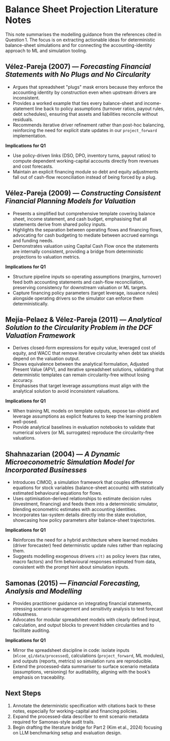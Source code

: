 # Balance Sheet Projection Literature Notes

This note summarises the modelling guidance from the references cited in Question 1. The
focus is on extracting actionable ideas for deterministic balance-sheet simulations and for
connecting the accounting-identity approach to ML and simulation tooling.

## Vélez-Pareja (2007) — *Forecasting Financial Statements with No Plugs and No Circularity*
- Argues that spreadsheet "plugs" mask errors because they enforce the accounting identity by
  construction even when upstream drivers are inconsistent.
- Provides a worked example that ties every balance-sheet and income-statement line back to
  policy assumptions (turnover ratios, payout rules, debt schedules), ensuring that assets and
  liabilities reconcile without residuals.
- Recommends iterative driver refinement rather than post-hoc balancing, reinforcing the need
  for explicit state updates in our `project_forward` implementation.

**Implications for Q1**
- Use policy-driven links (DSO, DPO, inventory turns, payout ratios) to compute dependent
  working-capital accounts directly from revenues and cost forecasts.
- Maintain an explicit financing module so debt and equity adjustments fall out of cash-flow
  reconciliation instead of being forced by a plug.

## Vélez-Pareja (2009) — *Constructing Consistent Financial Planning Models for Valuation*
- Presents a simplified but comprehensive template covering balance sheet, income statement,
  and cash budget, emphasising that all statements derive from shared policy inputs.
- Highlights the separation between operating flows and financing flows, advocating for cash
  budgeting to mediate between accrued earnings and funding needs.
- Demonstrates valuation using Capital Cash Flow once the statements are internally
  consistent, providing a bridge from deterministic projections to valuation metrics.

**Implications for Q1**
- Structure pipeline inputs so operating assumptions (margins, turnover) feed both accounting
  statements and cash-flow reconciliation, preserving consistency for downstream valuation or
  ML targets.
- Capture financing policy parameters (target leverage, issuance rules) alongside operating
  drivers so the simulator can enforce them deterministically.

## Mejía-Pelaez & Vélez-Pareja (2011) — *Analytical Solution to the Circularity Problem in the DCF Valuation Framework*
- Derives closed-form expressions for equity value, leveraged cost of equity, and WACC that
  remove iterative circularity when debt tax shields depend on the valuation output.
- Shows equivalence between the analytical formulation, Adjusted Present Value (APV), and
  iterative spreadsheet solutions, validating that deterministic templates can remain
  circularity-free without losing accuracy.
- Emphasises that target leverage assumptions must align with the analytical solution to avoid
  inconsistent valuations.

**Implications for Q1**
- When training ML models on template outputs, expose tax-shield and leverage assumptions as
  explicit features to keep the learning problem well-posed.
- Provide analytical baselines in evaluation notebooks to validate that numerical solvers (or
  ML surrogates) reproduce the circularity-free valuations.

## Shahnazarian (2004) — *A Dynamic Microeconometric Simulation Model for Incorporated Businesses*
- Introduces CIMOD, a simulation framework that couples difference equations for stock
  variables (balance-sheet accounts) with statistically estimated behavioural equations for
  flows.
- Uses optimisation-derived relationships to estimate decision rules (investment, financing)
  and feeds them into a deterministic simulator, blending econometric estimates with accounting
  identities.
- Incorporates tax-system details directly into the state evolution, showcasing how policy
  parameters alter balance-sheet trajectories.

**Implications for Q1**
- Reinforces the need for a hybrid architecture where learned modules (driver forecaster) feed
  deterministic update rules rather than replacing them.
- Suggests modelling exogenous drivers `x(t)` as policy levers (tax rates, macro factors) and
  firm behavioural responses estimated from data, consistent with the prompt hint about
  simulation inputs.

## Samonas (2015) — *Financial Forecasting, Analysis and Modelling*
- Provides practitioner guidance on integrating financial statements, stressing scenario
  management and sensitivity analysis to test forecast robustness.
- Advocates for modular spreadsheet models with clearly defined input, calculation, and output
  blocks to prevent hidden circularities and to facilitate auditing.

**Implications for Q1**
- Mirror the spreadsheet discipline in code: isolate inputs (`mlcoe_q1/data/processed`),
  calculations (`project_forward`, ML modules), and outputs (reports, metrics) so simulation
  runs are reproducible.
- Extend the processed-data summariser to surface scenario metadata (assumptions, versioning)
  for auditability, aligning with the book’s emphasis on traceability.

## Next Steps
1. Annotate the deterministic specification with citations back to these notes, especially for
   working-capital and financing policies.
2. Expand the processed-data describer to emit scenario metadata required for Samonas-style
   audit trails.
3. Begin drafting the literature bridge for Part 2 (Kim et al., 2024) focusing on LLM
   benchmarking setup and evaluation design.

